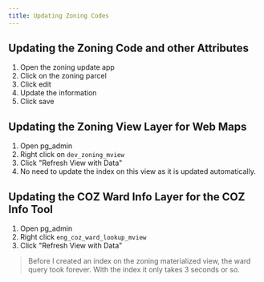 ```yaml
---
title: Updating Zoning Codes
---
```

## Updating the Zoning Code and other Attributes

1. Open the zoning update app
2. Click on the zoning parcel
3. Click edit
4. Update the information
5. Click save

## Updating the Zoning View Layer for Web Maps

1. Open pg_admin
2. Right click on ``dev_zoning_mview``
3. Click "Refresh View with Data"
4. No need to update the index on this view as it is updated automatically.

## Updating the COZ Ward Info Layer for the COZ Info Tool

1. Open pg_admin
2. Right click ``eng_coz_ward_lookup_mview``
3. Click "Refresh View with Data"

> Before I created an index on the zoning materialized view, the ward query took forever. With the index it only takes 3 seconds or so.
